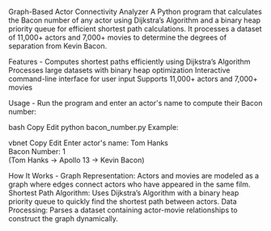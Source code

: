 Graph-Based Actor Connectivity Analyzer
A Python program that calculates the Bacon number of any actor using Dijkstra’s Algorithm and a binary heap priority queue for efficient shortest path calculations. It processes a dataset of 11,000+ actors and 7,000+ movies to determine the degrees of separation from Kevin Bacon.

Features - 
Computes shortest paths efficiently using Dijkstra’s Algorithm
Processes large datasets with binary heap optimization
Interactive command-line interface for user input
Supports 11,000+ actors and 7,000+ movies


Usage - 
Run the program and enter an actor's name to compute their Bacon number:

bash
Copy
Edit
python bacon_number.py
Example:

vbnet
Copy
Edit
Enter actor's name: Tom Hanks  
Bacon Number: 1  
(Tom Hanks → Apollo 13 → Kevin Bacon)

How It Works - 
Graph Representation: Actors and movies are modeled as a graph where edges connect actors who have appeared in the same film.
Shortest Path Algorithm: Uses Dijkstra’s Algorithm with a binary heap priority queue to quickly find the shortest path between actors.
Data Processing: Parses a dataset containing actor-movie relationships to construct the graph dynamically.
